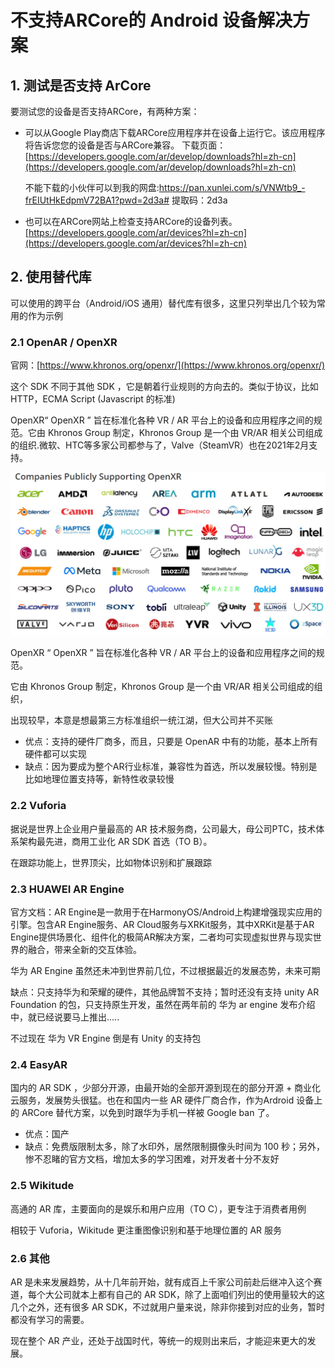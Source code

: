 # 不支持ARCore的 Android 设备解决方案

## 1. 测试是否支持 ArCore

要测试您的设备是否支持ARCore，有两种方案：

* 可以从Google Play商店下载ARCore应用程序并在设备上运行它。该应用程序将告诉您您的设备是否与ARCore兼容。
  下载页面：[https://developers.google.com/ar/develop/downloads?hl=zh-cn](https://developers.google.com/ar/develop/downloads?hl=zh-cn)

  不能下载的小伙伴可以到我的网盘:https://pan.xunlei.com/s/VNWtb9_-frEIUtHkEdpmV72BA1?pwd=2d3a# 提取码：2d3a

* 也可以在ARCore网站上检查支持ARCore的设备列表。[https://developers.google.com/ar/devices?hl=zh-cn](https://developers.google.com/ar/devices?hl=zh-cn)

## 2. 使用替代库

可以使用的跨平台（Android/iOS 通用）替代库有很多，这里只列举出几个较为常用的作为示例

### 2.1 OpenAR / OpenXR 

官网：[https://www.khronos.org/openxr/](https://www.khronos.org/openxr/)

这个 SDK 不同于其他 SDK ，它是朝着行业规则的方向去的。类似于协议，比如 HTTP，ECMA Script (Javascript 的标准)


OpenXR“ OpenXR ” 旨在标准化各种 VR / AR 平台上的设备和应用程序之间的规范。它由 Khronos Group 制定，Khronos Group 是一个由 VR/AR 相关公司组成的组织.微软、HTC等多家公司都参与了，Valve（SteamVR）也在2021年2月支持。

![](../../imgs/openxr_companies.png)

OpenXR
“ OpenXR ” 旨在标准化各种 VR / AR 平台上的设备和应用程序之间的规范。

它由 Khronos Group 制定，Khronos Group 是一个由 VR/AR 相关公司组成的组织，

出现较早，本意是想最第三方标准组织一统江湖，但大公司并不买账

* 优点：支持的硬件厂商多，而且，只要是 OpenAR 中有的功能，基本上所有硬件都可以实现
* 缺点：因为要成为整个AR行业标准，兼容性为首选，所以发展较慢。特别是比如地理位置支持等，新特性收录较慢

### 2.2 Vuforia

据说是世界上企业用户量最高的 AR 技术服务商，公司最大，母公司PTC，技术体系架构最先进，商用工业化 AR SDK 首选（TO B）。

在跟踪功能上，世界顶尖，比如物体识别和扩展跟踪

### 2.3 HUAWEI AR Engine

官方文档：AR Engine是一款用于在HarmonyOS/Android上构建增强现实应用的引擎。包含AR Engine服务、AR Cloud服务与XRKit服务，其中XRKit是基于AR Engine提供场景化、组件化的极简AR解决方案，二者均可实现虚拟世界与现实世界的融合，带来全新的交互体验。

华为 AR Engine 虽然还未冲到世界前几位，不过根据最近的发展态势，未来可期

缺点：只支持华为和荣耀的硬件，其他品牌暂不支持；暂时还没有支持 unity AR Foundation 的包，只支持原生开发，虽然在两年前的 华为 ar engine 发布介绍中，就已经说要马上推出.....

不过现在 华为 VR Engine 倒是有 Unity 的支持包

### 2.4 EasyAR

国内的 AR SDK ，少部分开源，由最开始的全部开源到现在的部分开源 + 商业化云服务，发展势头很猛。也在和国内一些 AR 硬件厂商合作，作为Ardroid 设备上的 ARCore 替代方案，以免到时跟华为手机一样被 Google ban 了。

* 优点：国产
* 缺点：免费版限制太多，除了水印外，居然限制摄像头时间为 100 秒；另外，惨不忍睹的官方文档，增加太多的学习困难，对开发者十分不友好

### 2.5 Wikitude

高通的 AR 库，主要面向的是娱乐和用户应用（TO C），更专注于消费者用例

相较于 Vuforia，Wikitude 更注重图像识别和基于地理位置的 AR 服务

### 2.6 其他

AR 是未来发展趋势，从十几年前开始，就有成百上千家公司前赴后继冲入这个赛道，每个大公司就本上都有自己的 AR SDK，除了上面咱们列出的使用量较大的这几个之外，还有很多 AR SDK，不过就用户量来说，除非你接到对应的业务，暂时都没有学习的需要。

现在整个 AR 产业，还处于战国时代，等统一的规则出来后，才能迎来更大的发展。
